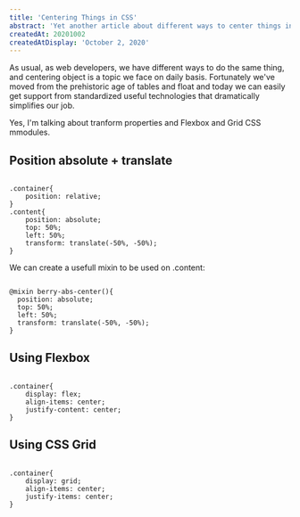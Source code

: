 ```yaml
---
title: 'Centering Things in CSS'
abstract: 'Yet another article about different ways to center things in CSS: position absolute + translate, Flexbox, CSS Grid'
createdAt: 20201002
createdAtDisplay: 'October 2, 2020'
---
```

As usual, as web developers, we have different ways to do the same thing, and centering object is a topic we face on daily basis. Fortunately we've moved from the prehistoric age of tables and float and today we can easily get support from standardized useful technologies that dramatically simplifies our job.

Yes, I'm talking about tranform properties and Flexbox and Grid CSS mmodules.


## Position absolute + translate
<pre><code data-language="css">
.container{
    position: relative;
}
.content{
    position: absolute;
    top: 50%;
    left: 50%;
    transform: translate(-50%, -50%);
}
</code></pre>

We can create a usefull mixin to be used on .content:
<pre><code data-language="scss">
@mixin berry-abs-center(){
  position: absolute;
  top: 50%;
  left: 50%;
  transform: translate(-50%, -50%);
}
</code></pre>


## Using Flexbox
<pre><code data-language="scss">
.container{
    display: flex;
    align-items: center;
    justify-content: center;
}
</code></pre>


## Using CSS Grid
<pre><code data-language="scss">
.container{
    display: grid;
    align-items: center;
    justify-items: center;
}
</code></pre>
